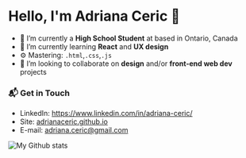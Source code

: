 # Hello, I'm Adriana Ceric 👋

- 🔭 I’m currently a **High School Student** at based in Ontario, Canada
- 🌱 I’m currently learning **React** and **UX design**
- ⚙️ Mastering: `.html`,`.css`,`.js`
- 👯 I’m looking to collaborate on **design** and/or **front-end web dev** projects

### 📬 Get in Touch
- LinkedIn: https://www.linkedin.com/in/adriana-ceric/
- Site: [adrianaceric.github.io][site]
- E-mail: <a>adriana.ceric@gmail.com</a>

![My Github stats](https://github-readme-stats.vercel.app/api?username=AdrianaCeric&show_icons=true&hide_border=true)

[github]: https://github.com/federico-dondi
[site]: https://adrianaceric.github.io
